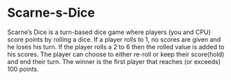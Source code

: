 # Scarne-s-Dice
Scarne’s Dice is a turn-based dice game where players (you and CPU) score points by rolling a dice. If a player rolls to 1, no scores are given and he loses his turn. If the player rolls a 2 to 6 then the rolled value is added to his scores. The player can choose to either re-roll or keep their score(hold) and end their turn. The winner is the first player that reaches (or exceeds) 100 points.
